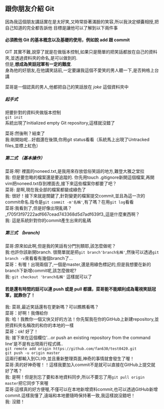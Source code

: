## 跟你朋友介紹 Git

因為我這個朋友講話實在是太好笑,又時常掛著滿臉的笑容,所以我決定傾囊相授,把自己知道的完全都告訴他
目標是讓他可以了解到以下兩件事

#### 必須教他 Git 的基本概念以及基礎的使用，例如說 add 跟 commit

GIT 其實不難,說穿了就是在做版本控制,如果只是簡單的把笑話都放在自己的資料夾,並透過資料夾的命名,是可以做到的.<br>
但是,**想成為笑話冠軍有一定的難度**.<br>
身為他的好朋友,在他講笑話前,一定要讓我這個不愛笑的男人聽一下,是否夠格上台講<br>

菜哥是一個認真的男人,他都把自己的笑話放在 _joke_ 這個資料夾中<br>

##### 起手式
把要針對的資料夾做版本控制<br>
`git init`<br>
系統出現了Initialized empty Git repository,這樣就沒錯了

菜哥:然後咧？結束了<br>
我:剛開始呢...好戲還在後頭,你用git status看看（系統馬上出現了Untracked files,並標上紅色）

##### 第二式 （基本操作）
菜哥:啊! 裡面的noneed.txt,是我用來存放低俗笑話的地方,難登大雅之堂拉<br>
我: 但是要忽略的檔案還是要追蹤的. 你先用touch .gitignore新開這個檔案,再開vim把noneed.txt存到裡面去,接下來這些檔案你都要了吧？<br>
菜哥: 是啊,現在我全部的檔案都變成綠色了<br>
我: 很好！接下來就是關鍵了,針對變更的檔案提交commit,並且為這一次的commit命名.指令是`git commit -m'名稱'`,有了嗎？在用`git log`看看<br>
菜哥:我看到了,但是好像出現亂碼？_f705f3f97222adf667cead743368d5d7adf639f3_這是什麼東西啊？<br>
我: 這是系統針對你的commit產生出來的亂碼<br>

##### 第三式 （branch)
菜哥:原來如此啊,但是我的笑話有分門別類耶,該怎麼做呢？<br>
我:也許你該新開branch. 很簡單就是把`git branch'branch名稱'`,然後可以透過`git branch -v`來看看有幾個branch了...<br>
菜哥：有喔！出現兩個了,一個是master,還是用綠色標記的,但是我想要在新的branch下新增commit呢,該怎麼做呢?<br>
我: `git checkout 'branch名稱'` 這樣就可以了<br>

#### 若是還有時間的話可以連 push 或是 pull 都講，菜哥能不能順利成為電視笑話冠軍，就靠你了！
我: 菜哥,最近笑話還有在更新嗎？可以瞧瞧看嗎？<br>
菜哥：好啊！我傳給你 <br>
我: 哈！我教你一個又快又好的方法！你先幫我在你的GitHub上新建repository,並把資料夾名稱改的和你的本地的一樣<br>
菜哥：ok! 好了！<br>
我: 接下來在這個欄位'…or push an existing repository from the command line'是不是有出現兩行程式碼..<br>
   `git remote add origin https://github.com/fan630/test0420.git`<br>
   `git push -u origin master`<br>
   這兩行都輸入到CLI中,並且重新整理頁面,神奇的事情就會發生了喔！<br>
菜哥:真的好神奇喔！！這樣我要加入commit不是就可以直接在GitHub上提交就好了嗎？<br>
我: 是啊！但是別忘了要和本地資料同步,所以不要忘了用`git pull origin master`把它同步下來喔<br>
菜哥:這樣真的好方便喔,不僅可以在本地新增資料commit,也可以透過GitHub新增commit.這樣我懂了,遠端和本地要隨時保持著一致,我這樣說沒錯吧！<br>
我: 沒錯！<br>







